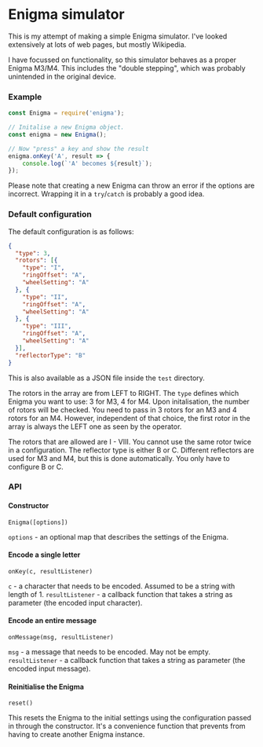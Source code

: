 # Enigma simulator

This is my attempt of making a simple Enigma simulator. I've looked extensively at lots of web pages, but mostly Wikipedia.

I have focussed on functionality, so this simulator behaves as a proper Enigma M3/M4. This includes the "double stepping", which was probably unintended in the original device.

### Example

```javascript
const Enigma = require('enigma');

// Initalise a new Enigma object.
const enigma = new Enigma();

// Now "press" a key and show the result
enigma.onKey('A', result => {
    console.log(`'A' becomes ${result}`);
});
```

Please note that creating a new Enigma can throw an error if the options are incorrect. Wrapping it in a `try`/`catch` is probably a good idea.

### Default configuration

The default configuration is as follows:

```json
{
  "type": 3,
  "rotors": [{
    "type": "I",
    "ringOffset": "A",
    "wheelSetting": "A"
  }, {
    "type": "II",
    "ringOffset": "A",
    "wheelSetting": "A"
  }, {
    "type": "III",
    "ringOffset": "A",
    "wheelSetting": "A"
  }],
  "reflectorType": "B"
}
```

This is also available as a JSON file inside the `test` directory.

The rotors in the array are from LEFT to RIGHT. The `type` defines which Enigma you want to use: 3 for M3, 4 for M4. Upon initalisation, the number of rotors will be checked. You need to pass in 3 rotors for an M3 and 4 rotors for an M4. However, independent of that choice, the first rotor in the array is always the LEFT one as seen by the operator.

The rotors that are allowed are I - VIII. You cannot use the same rotor twice in a configuration. The reflector type is either B or C. Different reflectors are used for M3 and M4, but this is done automatically. You only have to configure B or C.

### API 

#### Constructor

`Enigma([options])`

`options` - an optional map that describes the settings of the Enigma.

#### Encode a single letter

`onKey(c, resultListener)`

`c` - a character that needs to be encoded. Assumed to be a string with length of 1.
`resultListener` - a callback function that takes a string as parameter (the encoded input character).

#### Encode an entire message

`onMessage(msg, resultListener)`

`msg` - a message that needs to be encoded. May not be empty.
`resultListener` - a callback function that takes a string as parameter (the encoded input message).

#### Reinitialise the Enigma

`reset()`

This resets the Enigma to the initial settings using the configuration passed in through the constructor. It's a convenience function that prevents from having to create another Enigma instance.
